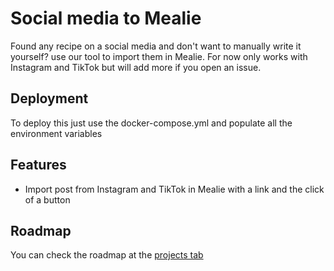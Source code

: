 
# Social media to Mealie

Found any recipe on a social media and don't want to manually write it yourself? use our tool to import them in Mealie.
For now only works with Instagram and TikTok but will add more if you open an issue.

## Deployment

To deploy this just use the docker-compose.yml and populate all the environment variables

## Features

- Import post from Instagram and TikTok in Mealie with a link and the click of a button

## Roadmap

You can check the roadmap at the [projects tab](https://github.com/users/GerardPolloRebozado/projects/8)
